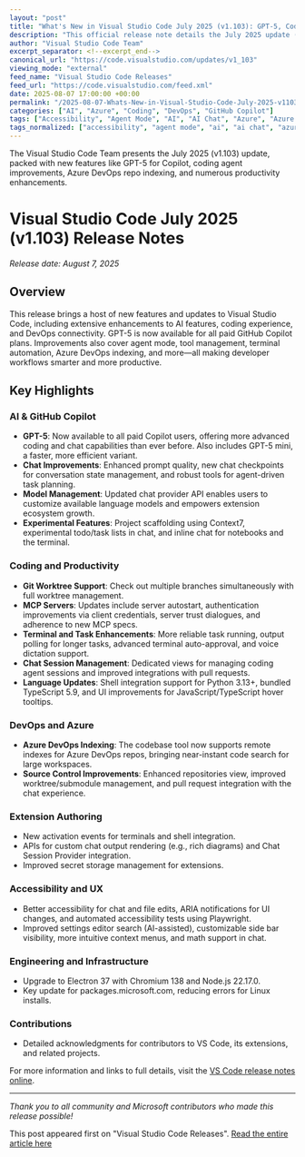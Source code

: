 ```yaml
---
layout: "post"
title: "What's New in Visual Studio Code July 2025 (v1.103): GPT-5, Coding Agents, and DevOps Improvements"
description: "This official release note details the July 2025 update (version 1.103) of Visual Studio Code from Microsoft, highlighting major new features such as integrated GPT-5 support for all paid GitHub Copilot plans, improvements to agent mode, experimental enhancements for chat-based coding, enhanced Azure DevOps repo indexing, UI/UX upgrades, terminal and notebook features, contributor acknowledgments, and more."
author: "Visual Studio Code Team"
excerpt_separator: <!--excerpt_end-->
canonical_url: "https://code.visualstudio.com/updates/v1_103"
viewing_mode: "external"
feed_name: "Visual Studio Code Releases"
feed_url: "https://code.visualstudio.com/feed.xml"
date: 2025-08-07 17:00:00 +00:00
permalink: "/2025-08-07-Whats-New-in-Visual-Studio-Code-July-2025-v1103-GPT-5-Coding-Agents-and-DevOps-Improvements.html"
categories: ["AI", "Azure", "Coding", "DevOps", "GitHub Copilot"]
tags: ["Accessibility", "Agent Mode", "AI", "AI Chat", "Azure", "Azure DevOps", "Chat Checkpoints", "Coding", "Coding Agent", "DevOps", "Editor Updates", "Extension Authoring", "GitHub Copilot", "GPT 5", "MCP Server", "Model Management", "News", "Notebook", "Pull Requests", "Python", "Source Control", "Task Automation", "Terminal Tools", "TypeScript 5.9", "VS Code"]
tags_normalized: ["accessibility", "agent mode", "ai", "ai chat", "azure", "azure devops", "chat checkpoints", "coding", "coding agent", "devops", "editor updates", "extension authoring", "github copilot", "gpt 5", "mcp server", "model management", "news", "notebook", "pull requests", "python", "source control", "task automation", "terminal tools", "typescript 5dot9", "vs code"]
---
```


The Visual Studio Code Team presents the July 2025 (v1.103) update, packed with new features like GPT-5 for Copilot, coding agent improvements, Azure DevOps repo indexing, and numerous productivity enhancements.<!--excerpt_end-->

# Visual Studio Code July 2025 (v1.103) Release Notes

*Release date: August 7, 2025*

## Overview

This release brings a host of new features and updates to Visual Studio Code, including extensive enhancements to AI features, coding experience, and DevOps connectivity. GPT-5 is now available for all paid GitHub Copilot plans. Improvements also cover agent mode, tool management, terminal automation, Azure DevOps indexing, and more—all making developer workflows smarter and more productive.

## Key Highlights

### AI & GitHub Copilot

- **GPT-5**: Now available to all paid Copilot users, offering more advanced coding and chat capabilities than ever before. Also includes GPT-5 mini, a faster, more efficient variant.
- **Chat Improvements**: Enhanced prompt quality, new chat checkpoints for conversation state management, and robust tools for agent-driven task planning.
- **Model Management**: Updated chat provider API enables users to customize available language models and empowers extension ecosystem growth.
- **Experimental Features**: Project scaffolding using Context7, experimental todo/task lists in chat, and inline chat for notebooks and the terminal.

### Coding and Productivity

- **Git Worktree Support**: Check out multiple branches simultaneously with full worktree management.
- **MCP Servers**: Updates include server autostart, authentication improvements via client credentials, server trust dialogues, and adherence to new MCP specs.
- **Terminal and Task Enhancements**: More reliable task running, output polling for longer tasks, advanced terminal auto-approval, and voice dictation support.
- **Chat Session Management**: Dedicated views for managing coding agent sessions and improved integrations with pull requests.
- **Language Updates**: Shell integration support for Python 3.13+, bundled TypeScript 5.9, and UI improvements for JavaScript/TypeScript hover tooltips.

### DevOps and Azure

- **Azure DevOps Indexing**: The codebase tool now supports remote indexes for Azure DevOps repos, bringing near-instant code search for large workspaces.
- **Source Control Improvements**: Enhanced repositories view, improved worktree/submodule management, and pull request integration with the chat experience.

### Extension Authoring

- New activation events for terminals and shell integration.
- APIs for custom chat output rendering (e.g., rich diagrams) and Chat Session Provider integration.
- Improved secret storage management for extensions.

### Accessibility and UX

- Better accessibility for chat and file edits, ARIA notifications for UI changes, and automated accessibility tests using Playwright.
- Improved settings editor search (AI-assisted), customizable side bar visibility, more intuitive context menus, and math support in chat.

### Engineering and Infrastructure

- Upgrade to Electron 37 with Chromium 138 and Node.js 22.17.0.
- Key update for packages.microsoft.com, reducing errors for Linux installs.

### Contributions

- Detailed acknowledgments for contributors to VS Code, its extensions, and related projects.

For more information and links to full details, visit the [VS Code release notes online](https://code.visualstudio.com/updates/v1_103).

---

*Thank you to all community and Microsoft contributors who made this release possible!*

This post appeared first on "Visual Studio Code Releases". [Read the entire article here](https://code.visualstudio.com/updates/v1_103)

